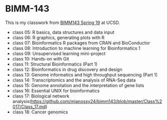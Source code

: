 # BIMM-143

This is my classwork from [BIMM143 Spring 19](https://bioboot.github.io/bimm143_S19/) at UCSD.

- class 05: R basics, data structures and data input
- class 06: R graphics, generating plots with R
- class 07: Bioinformatics R packages from CRAN and BioConductor 
- class 08: Introduction to machine learning for Bioinformatics 1 
- class 09: Unsupervised learning mini-project 
- class 10: Hands-on with Git 
- class 11: Structural Bioinformatics (Part 1) 
- class 12: Bioinformatics in drug discovery and design 
- class 13: Genome informatics and high throughput sequencing (Part 1) 
- class 14: Transcriptomics and the analysis of RNA-Seq data 
- class 15: Genome annotation and the interpretation of gene lists 
- class 16: Essential UNIX for bioinformatics 
- class 17: Biological network analysis(https://github.com/mjanossy24/bimm143/blob/master/Class%2017/Class_17.md) 
- class 18: Cancer genomics
